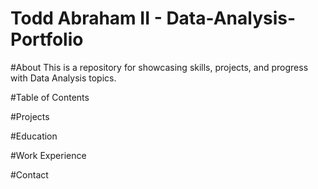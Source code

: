 # Todd Abraham II - Data-Analysis-Portfolio
#About
This is a repository for showcasing skills, projects, and progress with Data Analysis topics.

#Table of Contents

#Projects

#Education

#Work Experience

#Contact
